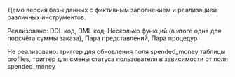 Демо версия базы данных с фиктивным заполнением и реализацией различных инструментов.

Реализовано:
    DDL код, 
    DML код,
    Несколько функций (в итоге одна для подсчёта суммы заказа),
    Пара представлений,
    Пара процедур
    
Не реализовано:
    триггер для обновления поля spended_money таблицы profiles,
    триггер для смены статуса пользователя в зависимости от поля spended_money

